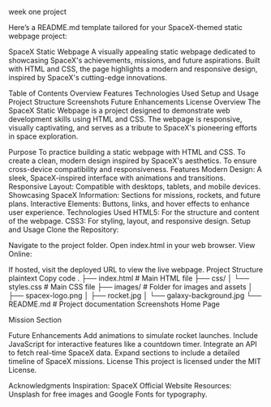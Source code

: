 week one project

Here’s a README.md template tailored for your SpaceX-themed static webpage project:

SpaceX Static Webpage
A visually appealing static webpage dedicated to showcasing SpaceX's achievements, missions, and future aspirations. Built with HTML and CSS, the page highlights a modern and responsive design, inspired by SpaceX's cutting-edge innovations.

Table of Contents
Overview
Features
Technologies Used
Setup and Usage
Project Structure
Screenshots
Future Enhancements
License
Overview
The SpaceX Static Webpage is a project designed to demonstrate web development skills using HTML and CSS. The webpage is responsive, visually captivating, and serves as a tribute to SpaceX's pioneering efforts in space exploration.

Purpose
To practice building a static webpage with HTML and CSS.
To create a clean, modern design inspired by SpaceX's aesthetics.
To ensure cross-device compatibility and responsiveness.
Features
Modern Design:
A sleek, SpaceX-inspired interface with animations and transitions.
Responsive Layout:
Compatible with desktops, tablets, and mobile devices.
Showcasing SpaceX Information:
Sections for missions, rockets, and future plans.
Interactive Elements:
Buttons, links, and hover effects to enhance user experience.
Technologies Used
HTML5: For the structure and content of the webpage.
CSS3: For styling, layout, and responsive design.
Setup and Usage
Clone the Repository:



Navigate to the project folder.
Open index.html in your web browser.
View Online:

If hosted, visit the deployed URL to view the live webpage.
Project Structure
plaintext
Copy code
.
├── index.html           # Main HTML file
├── css/
│   └── styles.css       # Main CSS file
├── images/              # Folder for images and assets
│   ├── spacex-logo.png
│   ├── rocket.jpg
│   └── galaxy-background.jpg
└── README.md            # Project documentation
Screenshots
Home Page

Mission Section

Future Enhancements
Add animations to simulate rocket launches.
Include JavaScript for interactive features like a countdown timer.
Integrate an API to fetch real-time SpaceX data.
Expand sections to include a detailed timeline of SpaceX missions.
License
This project is licensed under the MIT License.

Acknowledgments
Inspiration: SpaceX Official Website
Resources: Unsplash for free images and Google Fonts for typography.
